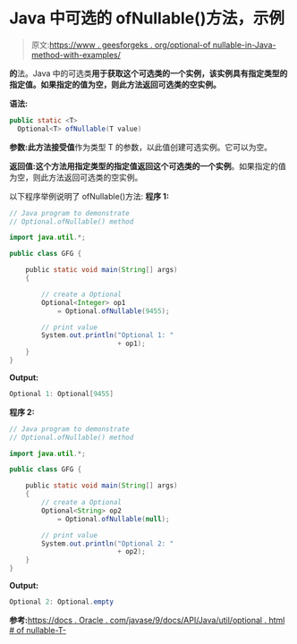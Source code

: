 # Java 中可选的 ofNullable()方法，示例

> 原文:[https://www . geesforgeks . org/optional-of nullable-in-Java-method-with-examples/](https://www.geeksforgeeks.org/optional-ofnullable-method-in-java-with-examples/)

**的**法。Java 中的可选类**用于获取这个可选类的一个实例，该实例具有指定类型的指定值。如果指定的值为空，则此方法返回可选类的空实例。**

**语法:**

```java
public static <T>
  Optional<T> ofNullable(T value)

```

**参数:**此方法接受**值**作为类型 T 的参数，以此值创建可选实例。它可以为空。

**返回值:**这个方法用指定类型的指定值返回这个可选类的一个**实例**。如果指定的值为空，则此方法返回可选类的空实例。

以下程序举例说明了 ofNullable()方法:
**程序 1:**

```java
// Java program to demonstrate
// Optional.ofNullable() method

import java.util.*;

public class GFG {

    public static void main(String[] args)
    {

        // create a Optional
        Optional<Integer> op1
            = Optional.ofNullable(9455);

        // print value
        System.out.println("Optional 1: "
                           + op1);
    }
}
```

**Output:**

```java
Optional 1: Optional[9455]

```

**程序 2:**

```java
// Java program to demonstrate
// Optional.ofNullable() method

import java.util.*;

public class GFG {

    public static void main(String[] args)
    {
        // create a Optional
        Optional<String> op2
            = Optional.ofNullable(null);

        // print value
        System.out.println("Optional 2: "
                           + op2);
    }
}
```

**Output:**

```java
Optional 2: Optional.empty

```

**参考:**[https://docs . Oracle . com/javase/9/docs/API/Java/util/optional . html # of nullable-T-](https://docs.oracle.com/javase/9/docs/api/java/util/Optional.html#ofNullable-T-)